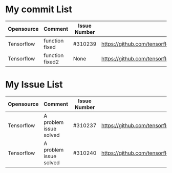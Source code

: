 # My commit List
|Opensource|Comment|Issue Number|Commit URL|
|-|-|-|-|
|Tensorflow|function fixed|#310239|https://github.com/tensorflow/tensorflow/commit/62ccdd139089c1d7883c346eb0742e1671231241
|Tensorflow|function fixed2|None|https://github.com/tensorflow/tensorflow/commit/62ccdd139089c1d7883c346eb0742e16712313242

# My Issue List
|Opensource|Comment|Issue Number|Commit URL|
|-|-|-|-|
|Tensorflow|A problem issue solved|#310237|https://github.com/tensorflow/tensorflow/commit/62ccdd139089c1d7883c346eb0742e1671231251
|Tensorflow|A problem issue solved|#310240|https://github.com/tensorflow/tensorflow/commit/62ccdd139089c1d7883c346eb0742e1671231234
